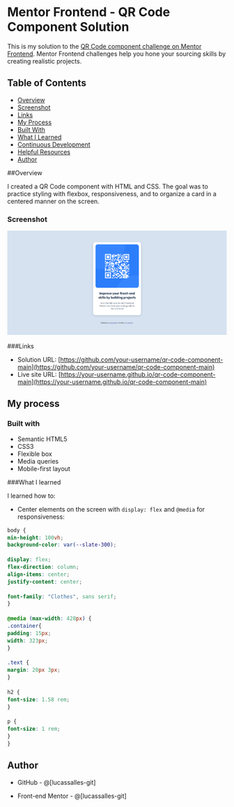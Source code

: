 # Mentor Frontend - QR Code Component Solution

This is my solution to the [QR Code component challenge on Mentor Frontend](https://www.frontendmentor.io/challenges/qr-code-component-iux_sIO_H). Mentor Frontend challenges help you hone your sourcing skills by creating realistic projects.

## Table of Contents

- [Overview](#overview)
- [Screenshot](#screenshot)
- [Links](#links)
- [My Process](#my-process)
- [Built With](#built-with)
- [What I Learned](#what-i-learned)
- [Continuous Development](#continuous-development)
- [Helpful Resources](#helpful-resources)
- [Author](#author)

##Overview

I created a QR Code component with HTML and CSS. The goal was to practice styling with flexbox, responsiveness, and to organize a card in a centered manner on the screen.

### Screenshot

![screenshot](./images/screenshot.png)

###Links

- Solution URL: [https://github.com/your-username/qr-code-component-main](https://github.com/your-username/qr-code-component-main)
- Live site URL: [https://your-username.github.io/qr-code-component-main](https://your-username.github.io/qr-code-component-main)

## My process

### Built with

- Semantic HTML5
- CSS3
- Flexible box
- Media queries
- Mobile-first layout

###What I learned

I learned how to:

- Center elements on the screen with `display: flex` and `@media` for responsiveness:
```css
body {
min-height: 100vh;
background-color: var(--slate-300);

display: flex;
flex-direction: column;
align-items: center;
justify-content: center;

font-family: "Clothes", sans serif;
}

@media (max-width: 428px) {
.container{
padding: 15px;
width: 323px;
}

.text {
margin: 20px 3px;
}

h2 {
font-size: 1.58 rem;
}

p {
font-size: 1 rem;
}
}
```

## Author

- GitHub - @[lucassalles-git]

- Front-end Mentor - @[lucassalles-git]